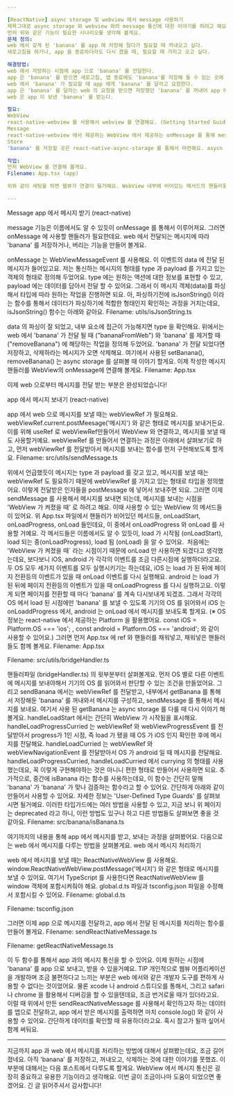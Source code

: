 ```yaml
---

[ReactNative] async storage 및 webview 에서 message 사용하기
제목그대로 async storage 와 webview 와의 message 통신에 대한 이야기를 하려고 해요.
먼저 위와 같은 기능이 필요한 시나리오를 생각해 볼게요.
문제 정의:
web 에서 갖게 된 'banana' 를 app 에 저장해 뒀다가 필요할 때 꺼내오고 싶다. 
새로고침을 하거나, app 을 종료하더라도 다시 켰을 때, 필요할 때 가지고 오고 싶다.

해결방법:
web 에서 저장하는 시점에 app 으로 'banana' 를 전달한다.
app 은 'banana' 를 받으면 새로고침, 앱 종료에도 'banana'를 저장해 둘 수 있는 곳에 저장한다.
web 에서 'banana' 가 필요할 때 app 에게 'banana' 를 달라고 요청한다.
app 은 'banana' 를 달라는 web 의 요청을 받으면 저장했던 'banana' 를 꺼내어 app 에게 보낸다.
web 은 app 이 보낸 'banana' 를 받는다.

필요:
WebView
react-native-webview 를 사용해서 webview 를 연결해요. (Getting Started Guide)
Message
react-native-webview 에서 제공하는 WebView 에서 제공하는 onMessage 를 통해 message 를 주고 받을 수 있어요. (app ↔ web)
Store
'banana' 를 저장할 곳은 react-native-async-storage 를 통해서 마련해요. asycn storage 는 react native 자체에서 지원했었는데요, 지금은 지원이 중단되어서 community pakages 를 사용하라고 권고하더라고요. 저희는 그 중에서 react-native-async-storage 를 사용할거예요. (documentation)

작업:
먼저 WebView 를 연결해 볼게요.
Filename: App.tsx (app)

위와 같이 세팅을 하면 웹뷰가 연결이 될거예요. WebView 내부에 비어있는 메서드의 핸들러들은 앞으로 채워가보도록 할게요.

---
```


Message
app 에서 메시지 받기 (react-native)

message 기능은 이름에서도 알 수 있듯이 onMessage 를 통해서 이루어져요.
그러면 onMessage 에 사용할 핸들러가 필요한데요. web 에서 전달되는 메시지에 따라 'banana' 를 저장하거나, 버리는 기능을 만들어 볼게요.

onMessage 는 WebViewMessageEvent 를 사용해요. 이 이벤트의 data 에 전달 된 메시지가 들어있고요. 저는 통신하는 메시지의 형태를 type 과 payload 를 가지고 있는 객체의 형태로 정의해 두었어요. type 에는 원하는 액션에 대한 정보를 표현할 수 있고, payload 에는 데이터를 담아서 전달 할 수 있어요. 그래서 이 메시지 객체(data)를 파싱해서 타입에 따라 원하는 작업을 진행하면 되요. 아, 파싱하기전에 isJsonString() 이라는 함수를 통해서 데이터가 파싱하기에 적합한 형태인지 확인하는 과정을 거치는데요, isJsonString() 함수는 아래와 같아요.
Filename: utils/isJsonString.ts

data 의 파싱이 잘 되었고, 내부 요소에 접근이 가능해지면 type 을 확인해요. 위에서는 web 에서 'banana' 가 전달 될 때 ("bananaFromWeb") 와 'banana' 를 제거할 때 ("removeBanana") 에 해당하는 작업을 정의해 두었어요.
'banana' 가 전달 되었다면 저장하고, 삭제하라는 메시지가 오면 삭제해요. 여기에서 사용된 setBanana(), removeBanana() 는 async storage 를 살펴볼 때 이야기 할게요.
이제 작성한 메시지 핸들러를 WebView의 onMessage에 연결해 볼게요.
Filename: App.tsx

이제 web 으로부터 메시지를 전달 받는 부분은 완성되었습니다!

app 에서 메시지 보내기 (react-native)

app 에서 web 으로 메시지를 보낼 때는 webViewRef 가 필요해요. webViewRef.current.postMeesage('메시지') 와 같은 형태로 메시지를 보내거든요. 이를 위해 useRef 로 webViewRef만들어서 WebView 와 연결하고, 메시지를 보낼 때도 사용할거예요.
webViewRef 를 만들어서 연결하는 과정은 아래에서 살펴보기로 하고, 먼저 webViewRef 를 전달받아서 메시지를 보내는 함수를 먼저 구현해보도록 할게요.
Filename: src/utils/sendMessage.ts

위에서 언급했듯이 메시지는 type 과 payload 를 갖고 있고, 메시지를 보낼 때는 webViewRef 도 필요하기 때문에 webViewRef 를 가지고 있는 형태로 타입을 정의했어요. 이렇게 전달받은 인자들을 postMessage 에 넣어서 보내주면 되요.
그러면 이제 sendMessage 를 사용해서 메시지를 보내면 되는데, 메시지를 보내는 시점을 'WebView 가 켜졌을 때' 로 하려고 해요. 이때 사용할 수 있는 WebView 의 메서드들이 있어요. 위 App.tsx 파일에서 핸들러가 비어있던 메서드들, onLoadStart, onLoadProgress, onLoad 들인데요, 이 중에서 onLoadProgress 와 onLoad 를 사용할 거예요.
각 메서드들은 이름에서도 알 수 있듯이, load 가 시작됨 (onLoadStart), load 되는 중(onLoadProgress), load 됨 (onLoad) 을 알 수 있어요.
 처음에는 'WebView 가 켜졌을 때` 라는 시점이기 때문에 onLoad 만 사용하면 되겠다고 생각했는데요, 보다보니 iOS, android 가 각각의 이벤트를 조금 다른시점에 실행하더라고요. 두 OS 모두 세가지 이벤트를 모두 실행시키기는 하는데요, iOS 는 load 가 된 뒤에 페이지 전환등의 이벤트가 있을 때 onLoad 이벤트를 다시 실행해요. android 는 load 가 된 뒤에 페이지 전환등의 이벤트가 있을 때 onLoadProgress 를 다시 실행하고요.
이렇게 되면 페이지를 전환할 때 마다 'banana' 를 계속 다시보내게 되겠죠. 그래서 각각의 OS 에서 load 된 시점에만 'banana' 를 보낼 수 있도록 기기의 OS 를 읽어와서 iOS 는 onLoaddProgress 에서, android 는 onLoad 에서 메시지를 보내도록 할게요.
(※ OS 정보는 react-native 에서 제공하는 Platform 을 활용했어요. const iOS = Platform.OS === 'ios'; , const android = Platform.OS === 'android'; 와 같이 사용할 수 있어요.)
그러면 먼저 App.tsx 에 ref 와 핸들러를 채워넣고, 채워넣은 핸들러들도 함께 볼게요.
Filename: App.tsx

Filename: src/utils/bridgeHandler.ts

핸들러파일 (bridgeHandler.ts) 의 윗부분부터 살펴볼게요.
먼저 OS 별로 다른 이벤트에 메시지를 보내야해서 기기의 OS 를 읽어와서 판단할 수 있는 조건을 만들었어요.
그리고 sendBanana 에서는 webViewRef 를 전달받고, 내부에서 getBanana 를 통해서 저장해둔 'banana' 를 꺼내와서 메시지를 구성하고, sendMessage 를 통해서 메시지를 보내요. 여기서 사용 된 getBanana 는 async storage 를 다룰 때 다시 이야기 해 볼게요.
handleLoadStart 에서는 간단히 WebView 가 시작됨을 표시해요.
handleLoadProgressCurried 는 webViewRef 와 webViewProgressEvent 를 전달받아서 progress가 1인 시점, 즉 load 가 됐을 때 OS 가 iOS 인지 확인한 후에 메시지를 전달해요.
handleLoadCurried 는 webViewRef 와 webViewNavigationEvent 를 전달받아서 OS 가 android 일 때 메시지를 전달해요.
handleLoadProgressCurried, handleLoadCurried 에서 currying 의 형태를 사용했는데요, 꼭 이렇게 구현해야하는 것은 아니니 편한 형태로 만들어서 사용하면 되요.
추가적으로, 중간에 isBanana 라는 함수를 사용하는데요, 이 함수는 간단히 말해 'banana' 가 'banana' 가 맞나 검증하는 함수라고 할 수 있어요.
간단하게 아래와 같이 만들어서 사용할 수 있어요. 자세한 정보는 'User-Defined Type Guards' 를 살펴보시면 될거예요. 이러한 타입가드에는 여러 방법을 사용할 수 있고, 지금 보니 위 페이지는 deprecated 라고 하니, 이런 방법도 있구나 하고 다른 방법들도 살펴보면 좋을 것 같아요.
Filename: src/banana/isBanana.ts

여기까지의 내용을 통해 app 에서 메시지를 받고, 보내는 과정을 살펴봤어요. 다음으로는 web 에서 메시지를 다루는 방법을 살펴볼게요.
web 에서 메시지 처리하기

web 에서 메시지를 보낼 때는 ReactNativeWebView 를 사용해요. window.ReactNativeWebView.postMessage('메시지') 와 같은 형태로 메시지를 보낼 수 있어요. 여기서 TypeScript 를 사용한다면 ReactNativeWebView 를 window 객체에 포함시켜줘야 해요. global.d.ts 파일과 tsconfig.json 파일을 수정해서 포함시킬 수 있어요.
Filename: global.d.ts

Filename: tsconfig.json

그러면 이제 app 으로 메시지를 전달하고, app 에서 전달 된 메시지를 처리하는 함수를 만들어 볼게요.
Filename: sendReactNativeMessage.ts

Filename: getReactNativeMessage.ts

이 두 함수를 통해서 app 과의 메시지 통신을 할 수 있어요. 이제 원하는 시점에 'banana' 를 app 으로 보내고, 받을 수 있을거예요.
TIP
개인적으로 웹뷰 어플리케이션을 개발하며 조금 불편하다고 느끼는 부분은 web 에서와 같은 개발자 도구를 편하게 사용할 수 없다는 것이었어요. 물론 xcode 나 android 스튜디오를 통해서, 그리고 safari 나 chrome 을 활용해서 디버깅을 할 수 있을텐데요, 조금 번거로울 때가 있더라고요. 이럴 때 위에서 만든 sendReactNativeMessage 를 사용해서 확인하고자 하는 데이터를 앱으로 전달하고, app 에서 받은 메시지를 출력하면 마치 console.log() 와 같이 사용할 수 있어요. 간단하게 데이터를 확인할 때 유용하더라고요. 혹시 참고가 될까 싶어서 함께 써둬요.

---

지금까지 app 과 web 에서 메시지를 처리하는 방법에 대해서 살펴봤는데요, 조금 길어졌네요. 아직 'banana' 를 저장하고, 꺼내오고, 삭제하는 것에 대한 이야기를 못했죠. 이 부분에 대해서는 다음 포스트에서 다루도록 할게요.
WebView 에서 메시지 통신은 굉장히 중요하고 유용한 기능이라고 생각해요. 이번 글이 조금이나마 도움이 되었으면 좋겠어요.
긴 글 읽어주셔서 감사합니다!
